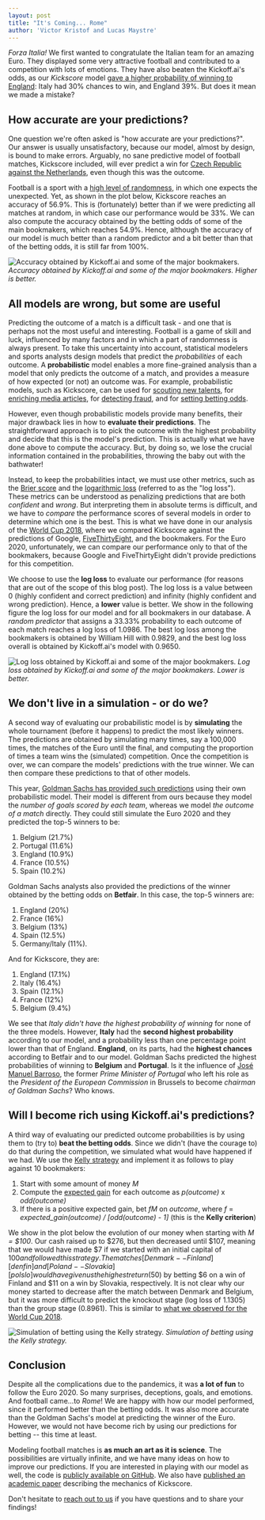 ```yaml
---
layout: post
title: "It's Coming... Rome"
author: 'Victor Kristof and Lucas Maystre'
---
```


_Forza Italia!_
We first wanted to congratulate the Italian team for an amazing Euro.
They displayed some very attractive football and contributed to a competition with lots of emotions.
They have also beaten the Kickoff.ai's odds, as our _Kickscore_ model [gave a higher probability of winning to England][final]: Italy had 30% chances to win, and England 39%.
But does it mean we made a mistake?

## How accurate are your predictions?

One question we're often asked is "how accurate are your predictions?".
Our answer is usually unsatisfactory, because our model, almost by design, is bound to make errors.
Arguably, no sane predictive model of football matches, Kickscore included, will ever predict a win for [Czech Republic against the Netherlands][czechrepulic-netherlands], even though this was the outcome.

Football is a sport with a [high level of randomness][wunderlich2021influence], in which one expects the unexpected.
Yet, as shown in the plot below, Kickscore reaches an accuracy of 56.9%.
This is (fortunately) better than if we were predicting all matches at random, in which case our performance would be 33%.
We can also compute the accuracy obtained by the betting odds of some of the main bookmakers, which reaches 54.9%.
Hence, although the accuracy of our model is much better than a random predictor and a bit better than that of the betting odds, it is still far from 100%.

![Accuracy obtained by Kickoff.ai and some of the major bookmakers.](/assets/posts/eu20-analysis/accuracy.png)
_Accuracy obtained by Kickoff.ai and some of the major bookmakers. Higher is better._

## All models are wrong, but some are useful

Predicting the outcome of a match is a difficult task - and one that is perhaps not the most useful and interesting.
Football is a game of skill and luck, influenced by many factors and in which a part of randomness is always present.
To take this uncertainty into account, statistical modelers and sports analysts design models that predict the _probabilities_ of each outcome.
A **probabilistic** model enables a more fine-grained analysis than a model that only predicts the outcome of a match, and provides a measure of how expected (or not) an outcome was.
For example, probabilistic models, such as Kickscore, can be used for [scouting new talents][scouting], for [enriching media articles][media], for [detecting fraud][fraud], and for [setting betting odds][odds].

However, even though probabilistic models provide many benefits, their major drawback lies in how to **evaluate their predictions**.
The straightforward approach is to pick the outcome with the highest probability and decide that this is the model's prediction.
This is actually what we have done above to compute the accuracy.
But, by doing so, we lose the crucial information contained in the probabilities, throwing the baby out with the bathwater!

Instead, to keep the probabilities intact, we must use other metrics, such as the [Brier score][brier] and the [logarithmic loss][logloss] (referred to as the "log loss").
These metrics can be understood as penalizing predictions that are both _confident_ and _wrong_.
But interpreting them in absolute terms is difficult, and we have to _compare_ the performance scores of several models in order to determine which one is the best.
This is what we have done in our analysis of the [World Cup 2018][previous-blog], where we compared Kickscore against the predictions of Google, [FiveThirtyEight][538], and the bookmakers.
For the Euro 2020, unfortunately, we can compare our performance only to that of the bookmakers, because Google and FiveThirtyEight didn't provide predictions for this competition.

We choose to use the **log loss** to evaluate our performance (for reasons that are out of the scope of this blog post).
The log loss is a value between 0 (highly confident and correct prediction) and infinity (highly confident and wrong prediction).
Hence, a **lower** value is better.
We show in the following figure the log loss for our model and for all bookmakers in our database.
A _random predictor_ that assigns a 33.33% probability to each outcome of each match reaches a log loss of 1.0986.
The best log loss among the bookmakers is obtained by William Hill with 0.9829, and the best log loss overall is obtained by Kickoff.ai's model with 0.9650.

![Log loss obtained by Kickoff.ai and some of the major bookmakers.](/assets/posts/eu20-analysis/logloss.png)
_Log loss obtained by Kickoff.ai and some of the major bookmakers. Lower is better._

## We don't live in a simulation - or do we?

A second way of evaluating our probabilistic model is by **simulating** the whole tournament (before it happens) to predict the most likely winners.
The predictions are obtained by simulating many times, say a 100,000 times, the matches of the Euro until the final, and computing the proportion of times a team wins the (simulated) competition.
Once the competition is over, we can compare the models' predictions with the true winner.
We can then compare these predictions to that of other models.

This year, [Goldman Sachs has provided such predictions][goldman-sachs-report] using their own probabilistic model.
Their model is different from ours because they model the _number of goals scored by each team_, whereas we model _the outcome of a match_ directly.
They could still simulate the Euro 2020 and they predicted the top-5 winners to be:

1. Belgium (21.7%)
2. Portugal (11.6%)
3. England (10.9%)
4. France (10.5%)
5. Spain (10.2%)

Goldman Sachs analysts also provided the predictions of the winner obtained by the betting odds on **Betfair**.
In this case, the top-5 winners are:

1. England (20%)
2. France (16%)
3. Belgium (13%)
4. Spain (12.5%)
5. Germany/Italy (11%).

And for Kickscore, they are:

1. England (17.1%)
2. Italy (16.4%)
3. Spain (12.1%)
4. France (12%)
5. Belgium (9.4%)

We see that _Italy didn't have the highest probability of winning_ for none of the three models.
However, **Italy** had the **second highest probability** according to our model, and a probability less than one percentage point lower than that of England.
**England**, on its parts, had the **highest chances** according to Betfair and to our model.
Goldman Sachs predicted the highest probabilities of winning to **Belgium** and **Portugal**.
Is it the influence of [José Manuel Barroso][barroso], the former _Prime Minister of Portugal_ who left his role as the _President of the European Commission_ in Brussels to become _chairman of Goldman Sachs_?
Who knows.

## Will I become rich using Kickoff.ai's predictions?

A third way of evaluating our predicted outcome probabilities is by using them to (try to) **beat the betting odds**.
Since we didn't (have the courage to) do that during the competition, we simulated what would have happened if we had.
We use the [Kelly strategy][kelly] and implement it as follows to play against 10 bookmakers:

1. Start with some amount of money _M_
2. Compute the [expected gain][expected-gain] for each outcome as _p(outcome)_ x _odd(outcome)_
3. If there is a positive expected gain, bet _fM_ on _outcome_, where _f_ = _expected_gain(outcome) / [odd(outcome) - 1]_ (this is the **Kelly criterion**)

We show in the plot below the evolution of our money when starting with _M = \$100_.
Our cash raised up to $276, but then decreased until $107, meaning that we would have made $7 if we started with an initial capital of $100 and followed this strategy.
The matches [Denmark--Finland][denfin] and [Poland--Slovakia][polslo] would have given us the highest return ($50) by betting $6 on a win of Finland and \$11 on a win by Slovakia, respectively.
It is not clear why our money started to decrease after the match between Denmark and Belgium, but it was more difficult to predict the knockout stage (log loss of 1.1305) than the group stage (0.8961).
This is similar to [what we observed for the World Cup 2018][knockout].

![Simulation of betting using the Kelly strategy.](/assets/posts/eu20-analysis/betting.png)
_Simulation of betting using the Kelly strategy._

## Conclusion

Despite all the complications due to the pandemics, it was **a lot of fun** to follow the Euro 2020.
So many surprises, deceptions, goals, and emotions.
And football came...to _Rome_!
We are happy with how our model performed, since it performed better than the betting odds.
It was also more accurate than the Goldman Sachs's model at predicting the winner of the Euro.
However, we would not have become rich by using our predictions for betting -- this time at least.

Modeling football matches is **as much an art as it is science**.
The possibilities are virtually infinite, and we have many ideas on how to improve our predictions.
If you are interested in playing with our model as well, the code is [publicly available on GitHub][code].
We also have [published an academic paper][paper] describing the mechanics of Kickscore.

Don't hesitate to [reach out to us][email] if you have questions and to share your findings!

[538]: https://fivethirtyeight.com
[barroso]: https://en.wikipedia.org/wiki/José_Manuel_Barroso
[brier]: https://en.wikipedia.org/wiki/Brier_score
[code]: https://github.com/lucasmaystre/kickscore
[czechrepulic-netherlands]: http://kickoff.ai/match/72799
[denfin]: http://kickoff.ai/match/72775
[email]: mailto:info@kickoff.ai
[expected-gain]: https://en.wikipedia.org/wiki/Expected_return
[final]: http://kickoff.ai/match/72811
[fraud]: https://core.ac.uk/download/pdf/266989334.pdf
[goldman-sachs-report]: https://www.goldmansachs.com/insights/pages/gs-research/euro-2020/report.pdf
[kelly]: https://en.wikipedia.org/wiki/Kelly_criterion
[knockout]: https://blog.kickoff.ai/2018-07-20/world-cup-2018-analysis#how-well-did-our-model-perform
[logloss]: https://en.wikipedia.org/wiki/Cross_entropy
[media]: https://fivethirtyeight.com/sports/
[odds]: https://tradematesports.medium.com/how-bookmakers-create-their-odds-from-a-former-odds-compiler-5b36b4937439
[paper]: https://arxiv.org/abs/1903.07746
[polslo]: http://kickoff.ai/match/72767
[previous-blog]: https://blog.kickoff.ai/2018-07-20/world-cup-2018-analysis
[scouting]: https://www.nbcnews.com/mach/science/how-ai-helping-sports-teams-scout-star-players-ncna882516
[wunderlich2021influence]: https://www.tandfonline.com/doi/full/10.1080/02640414.2021.1930685
